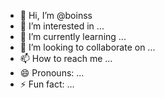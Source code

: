 - 👋 Hi, I’m @boinss
- 👀 I’m interested in ...
- 🌱 I’m currently learning ...
- 💞️ I’m looking to collaborate on ...
- 📫 How to reach me ...
- 😄 Pronouns: ...
- ⚡ Fun fact: ...

<!---
boinss/boinss is a ✨ special ✨ repository because its `README.md` (this file) appears on your GitHub profile.
You can click the Preview link to take a look at your changes.
--->
